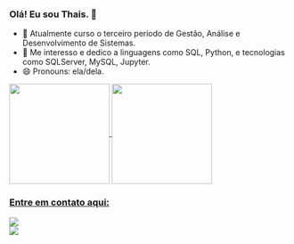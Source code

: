 
### Olá! Eu sou Thais. 👋



- 🌱 Atualmente curso o terceiro período de Gestão, Análise e Desenvolvimento de Sistemas.
- 🌱 Me interesso e dedico a linguagens como SQL, Python, e tecnologias como SQLServer, MySQL, Jupyter.
- 😄 Pronouns: ela/dela.

<div>
  <a href="https://github.com/thaismaiarasousa">
  <img height="180em"   align="center" src="https://github-readme-stats.vercel.app/api?username=thaismaiarasousa&show_icons=true&theme=react&include_all_commits=true&count_private=true"/>
  <img height="180em"  align="center" src="https://github-readme-stats.vercel.app/api/top-langs/?username=thaismaiarasousa&layout=compact&langs_count=7&theme=react" />

### Entre em contato aqui:

<div>
  <a href="https://www.linkedin.com/in/sousathais/" target="_blank"><img src="https://img.shields.io/badge/-LinkedIn-%230077B5?style=for-the-badge&logo=linkedin&logoColor=white" target="_blank"></a>
</div>

<div>
  <a href="https://ultramsg.com/m/3KSAxDT" target="_blank"><img src="https://img.shields.io/badge/WhatsApp-25D366?style=for-the-badge&logo=whatsapp&logoColor=white" target="_blank"></a>
</div>



